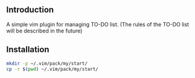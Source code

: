 ## Introduction

A simple vim plugin for managing TO-DO list. (The rules of the TO-DO list will be described in the future)


## Installation

```sh
mkdir -p ~/.vim/pack/my/start/
cp -r $(pwd) ~/.vim/pack/my/start/
```

